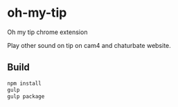 # oh-my-tip

Oh my tip chrome extension

Play other sound on tip on cam4 and chaturbate website.

## Build

```sh
npm install
gulp
gulp package
```


